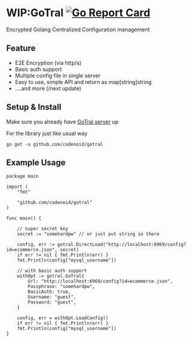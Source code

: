 # WIP:GoTral [![Go Report Card](https://goreportcard.com/badge/github.com/codenoid/GoTral)](https://goreportcard.com/report/github.com/codenoid/GoTral)

Encrypted Golang Centralized Configuration management

## Feature

- E2E Encryption (via http/s)
- Basic auth support
- Multiple config file in single server
- Easy to use, simple API and return as map[string]string
- ....and more (/next update)

## Setup & Install

Make sure you already have [GoTral server](https://github.com/codenoid/GoTral-Server) up

For the library just like usual way

```
go get -u github.com/codenoid/gotral
```

## Example Usage

```
package main

import (
	"fmt"

	"github.com/codenoid/gotral"
)

func main() {

	// super secret key
	secret := "somehardpw" // or just put string in there

	config, err := gotral.DirectLoad("http://localhost:6969/config?id=ecommerce.json", secret)
	if err != nil { fmt.Println(err) }
	fmt.Println(config["mysql_username"])

	// with basic auth support
	withOpt := gotral.GoTral{
		Url: "http://localhost:6969/config?id=ecommerce.json",
		Passphrase: "somehardpw",
		BasicAuth: true,
		Username: "guest",
		Password: "guest",
	}

	config, err = withOpt.LoadConfig()
	if err != nil { fmt.Println(err) }
	fmt.Println(config["mysql_username"])
}
```
